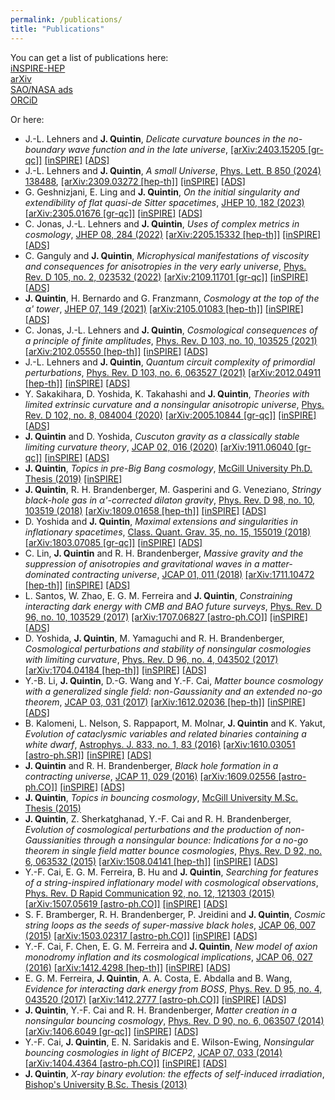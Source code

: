 ```yaml
---
permalink: /publications/
title: "Publications"
---
```


You can get a list of publications here:  
<i class="ai ai-inspire ai-3x"></i> [iNSPIRE-HEP](https://inspirehep.net/authors/1344967?ui-citation-summary=true)  
<i class="ai ai-arxiv ai-3x"></i> [arXiv](http://arxiv.org/a/quintin_j_1)  
<i class="ai ai-ads ai-3x"></i> [SAO/NASA ads](https://ui.adsabs.harvard.edu/search/p_=0&q=docs%28library%2FCJaTKNPHThyCaiEhjcmugQ%29&sort=date%20desc%2C%20bibcode%20desc)  
<i class="ai ai-orcid ai-3x"></i> [ORCiD](https://orcid.org/0000-0003-4532-7026)

Or here:  
- J.-L. Lehners and **J. Quintin**, *Delicate curvature bounces in the no-boundary wave function and in the late universe*, [\[arXiv:2403.15205 \[gr-qc\]\]](https://arxiv.org/abs/2403.15205) [\[inSPIRE\]](https://inspirehep.net/literature/2771161) [\[ADS\]](https://ui.adsabs.harvard.edu/abs/2024arXiv240315205L/abstract)
- J.-L. Lehners and **J. Quintin**, *A small Universe*, [Phys. Lett. B 850 (2024) 138488](https://www.sciencedirect.com/science/article/pii/S0370269324000467), [\[arXiv:2309.03272 \[hep-th\]\]](https://arxiv.org/abs/2309.03272) [\[inSPIRE\]](https://inspirehep.net/literature/2694403) [\[ADS\]](https://ui.adsabs.harvard.edu/abs/2023arXiv230903272L/abstract)
- G. Geshnizjani, E. Ling and **J. Quintin**, *On the initial singularity and extendibility of flat quasi-de Sitter spacetimes*, [JHEP 10, 182 (2023)](https://link.springer.com/article/10.1007/JHEP10(2023)182) [\[arXiv:2305.01676 \[gr-qc\]\]](https://arxiv.org/abs/2305.01676) [\[inSPIRE\]](https://inspirehep.net/literature/2656220) [\[ADS\]](https://ui.adsabs.harvard.edu/abs/2023arXiv230501676G/abstract)
- C. Jonas, J.-L. Lehners and **J. Quintin**, *Uses of complex metrics in cosmology*, [JHEP 08, 284 (2022)](https://link.springer.com/article/10.1007/JHEP08(2022)284) [\[arXiv:2205.15332 \[hep-th\]\]](https://arxiv.org/abs/2205.15332) [\[inSPIRE\]](https://inspirehep.net/literature/2089852) [\[ADS\]](https://ui.adsabs.harvard.edu/abs/2022JHEP...08..284J/abstract)
- C. Ganguly and **J. Quintin**, *Microphysical manifestations of viscosity and consequences for anisotropies in the very early universe*, [Phys. Rev. D 105, no. 2, 023532 (2022)](https://journals.aps.org/prd/abstract/10.1103/PhysRevD.105.023532) [\[arXiv:2109.11701 \[gr-qc\]\]](https://arxiv.org/abs/2109.11701) [\[inSPIRE\]](https://inspirehep.net/literature/1927775) [\[ADS\]](https://ui.adsabs.harvard.edu/abs/2022PhRvD.105b3532G/abstract)
- **J. Quintin**, H. Bernardo and G. Franzmann, *Cosmology at the top of the α' tower*, [JHEP 07, 149 (2021)](https://link.springer.com/article/10.1007%2FJHEP07%282021%29149) [\[arXiv:2105.01083 \[hep-th\]\]](https://arxiv.org/abs/2105.01083) [\[inSPIRE\]](https://inspirehep.net/literature/1861853) [\[ADS\]](https://ui.adsabs.harvard.edu/abs/2021JHEP...07..149Q/abstract)
- C. Jonas, J.-L. Lehners and **J. Quintin**, *Cosmological consequences of a principle of finite amplitudes*, [Phys. Rev. D 103, no. 10, 103525 (2021)](https://journals.aps.org/prd/abstract/10.1103/PhysRevD.103.103525) [\[arXiv:2102.05550 \[hep-th\]\]](https://arxiv.org/abs/2102.05550) [\[inSPIRE\]](https://inspirehep.net/literature/1845813) [\[ADS\]](https://ui.adsabs.harvard.edu/abs/2021PhRvD.103j3525J/abstract)
- J.-L. Lehners and **J. Quintin**, *Quantum circuit complexity of primordial perturbations*, [Phys. Rev. D 103, no. 6, 063527 (2021)](https://journals.aps.org/prd/abstract/10.1103/PhysRevD.103.063527) [\[arXiv:2012.04911 \[hep-th\]\]](https://arxiv.org/abs/2012.04911) [\[inSPIRE\]](https://inspirehep.net/literature/1835412) [\[ADS\]](https://ui.adsabs.harvard.edu/abs/2021PhRvD.103f3527L/abstract)
- Y. Sakakihara, D. Yoshida, K. Takahashi and **J. Quintin**, *Theories with limited extrinsic curvature and a nonsingular anisotropic universe*, [Phys. Rev. D 102, no. 8, 084004 (2020)](https://journals.aps.org/prd/abstract/10.1103/PhysRevD.102.084004) [\[arXiv:2005.10844 \[gr-qc\]\]](https://arxiv.org/abs/2005.10844) [\[inSPIRE\]](https://inspirehep.net/literature/1797455) [\[ADS\]](https://ui.adsabs.harvard.edu/abs/2020PhRvD.102h4004S/abstract)
- **J. Quintin** and D. Yoshida, *Cuscuton gravity as a classically stable limiting curvature theory*, [JCAP 02, 016 (2020)](https://iopscience.iop.org/article/10.1088/1475-7516/2020/02/016) [\[arXiv:1911.06040 \[gr-qc\]\]](https://arxiv.org/abs/1911.06040) [\[inSPIRE\]](https://inspirehep.net/literature/1765076) [\[ADS\]](https://ui.adsabs.harvard.edu/abs/2020JCAP...02..016Q/abstract)
- **J. Quintin**, *Topics in pre-Big Bang cosmology*, [McGill University Ph.D. Thesis (2019)](https://escholarship.mcgill.ca/concern/theses/fx719r45m) [\[inSPIRE\]](https://inspirehep.net/literature/1779062)
- **J. Quintin**, R. H. Brandenberger, M. Gasperini and G. Veneziano, *Stringy black-hole gas in α'-corrected dilaton gravity*, [Phys. Rev. D 98, no. 10, 103519 (2018)](https://journals.aps.org/prd/abstract/10.1103/PhysRevD.98.103519) [\[arXiv:1809.01658 \[hep-th\]\]](https://arxiv.org/abs/1809.01658) [\[inSPIRE\]](https://inspirehep.net/literature/1692927) [\[ADS\]](https://ui.adsabs.harvard.edu/abs/2018PhRvD..98j3519Q/abstract)
- D. Yoshida and **J. Quintin**, *Maximal extensions and singularities in inflationary spacetimes*, [Class. Quant. Grav. 35, no. 15, 155019 (2018)](https://iopscience.iop.org/article/10.1088/1361-6382/aacf4b) [\[arXiv:1803.07085 \[gr-qc\]\]](https://arxiv.org/abs/1803.07085) [\[inSPIRE\]](https://inspirehep.net/literature/1663274) [\[ADS\]](https://ui.adsabs.harvard.edu/abs/2018CQGra..35o5019Y/abstract)
- C. Lin, **J. Quintin** and R. H. Brandenberger, *Massive gravity and the suppression of anisotropies and gravitational waves in a matter-dominated contracting universe*, [JCAP 01, 011 (2018)](https://iopscience.iop.org/article/10.1088/1475-7516/2018/01/011) [\[arXiv:1711.10472 \[hep-th\]\]](https://arxiv.org/abs/1711.10472) [\[inSPIRE\]](https://inspirehep.net/literature/1639239) [\[ADS\]](https://ui.adsabs.harvard.edu/abs/2018JCAP...01..011L/abstract)
- L. Santos, W. Zhao, E. G. M. Ferreira and **J. Quintin**, *Constraining interacting dark energy with CMB and BAO future surveys*, [Phys. Rev. D 96, no. 10, 103529 (2017)](https://journals.aps.org/prd/abstract/10.1103/PhysRevD.96.103529) [\[arXiv:1707.06827 \[astro-ph.CO\]\]](https://arxiv.org/abs/1707.06827) [\[inSPIRE\]](https://inspirehep.net/literature/1611011) [\[ADS\]](https://ui.adsabs.harvard.edu/abs/2017PhRvD..96j3529S/abstract)
- D. Yoshida, **J. Quintin**, M. Yamaguchi and R. H. Brandenberger, *Cosmological perturbations and stability of nonsingular cosmologies with limiting curvature*, [Phys. Rev. D 96, no. 4, 043502 (2017)](https://journals.aps.org/prd/abstract/10.1103/PhysRevD.96.043502) [\[arXiv:1704.04184 \[hep-th\]\]](https://arxiv.org/abs/1704.04184) [\[inSPIRE\]](https://inspirehep.net/literature/1591515) [\[ADS\]](https://ui.adsabs.harvard.edu/abs/2017PhRvD..96d3502Y/abstract)
- Y.-B. Li, **J. Quintin**, D.-G. Wang and Y.-F. Cai, *Matter bounce cosmology with a generalized single field: non-Gaussianity and an extended no-go theorem*, [JCAP 03, 031 (2017)](https://iopscience.iop.org/article/10.1088/1475-7516/2017/03/031) [\[arXiv:1612.02036 \[hep-th\]\]](https://arxiv.org/abs/1612.02036) [\[inSPIRE\]](https://inspirehep.net/literature/1502063) [\[ADS\]](https://ui.adsabs.harvard.edu/abs/2017JCAP...03..031L/abstract)
- B. Kalomeni, L. Nelson, S. Rappaport, M. Molnar, **J. Quintin** and K. Yakut, *Evolution of cataclysmic variables and related binaries containing a white dwarf*, [Astrophys. J. 833, no. 1, 83 (2016)](https://iopscience.iop.org/article/10.3847/1538-4357/833/1/83) [\[arXiv:1610.03051 \[astro-ph.SR\]\]](https://arxiv.org/abs/1610.03051) [\[inSPIRE\]](https://inspirehep.net/literature/1611237) [\[ADS\]](https://ui.adsabs.harvard.edu/abs/2016ApJ...833...83K/abstract)
- **J. Quintin** and R. H. Brandenberger, *Black hole formation in a contracting universe*, [JCAP 11, 029 (2016)](https://iopscience.iop.org/article/10.1088/1475-7516/2016/11/029)
[\[arXiv:1609.02556 \[astro-ph.CO\]\]](https://arxiv.org/abs/1609.02556) [\[inSPIRE\]](https://inspirehep.net/literature/1486024) [\[ADS\]](https://ui.adsabs.harvard.edu/abs/2016JCAP...11..029Q/abstract)
- **J. Quintin**, *Topics in bouncing cosmology*, [McGill University M.Sc. Thesis (2015)](https://escholarship.mcgill.ca/concern/theses/bg257h838?locale=en)
- **J. Quintin**, Z. Sherkatghanad, Y.-F. Cai and R. H. Brandenberger, *Evolution of cosmological perturbations and the production of non-Gaussianities through a nonsingular bounce: Indications for a no-go theorem in single field matter bounce cosmologies*, [Phys. Rev. D 92, no. 6, 063532 (2015)](https://journals.aps.org/prd/abstract/10.1103/PhysRevD.92.063532) [\[arXiv:1508.04141 \[hep-th\]\]](https://arxiv.org/abs/1508.04141) [\[inSPIRE\]](https://inspirehep.net/literature/1388339) [\[ADS\]](https://ui.adsabs.harvard.edu/abs/2015PhRvD..92f3532Q/abstract)
- Y.-F. Cai, E. G. M. Ferreira, B. Hu and **J. Quintin**, *Searching for features of a string-inspired inflationary model with cosmological observations*, [Phys. Rev. D Rapid Communication 92, no. 12, 121303 (2015)](https://journals.aps.org/prd/abstract/10.1103/PhysRevD.92.121303) [\[arXiv:1507.05619 \[astro-ph.CO\]\]](https://arxiv.org/abs/1507.05619) [\[inSPIRE\]](https://inspirehep.net/literature/1384081) [\[ADS\]](https://ui.adsabs.harvard.edu/abs/2015PhRvD..92l1303C/abstract)
- S. F. Bramberger, R. H. Brandenberger, P. Jreidini and **J. Quintin**, *Cosmic string loops as the seeds of super-massive black holes*, [JCAP 06, 007 (2015)](https://iopscience.iop.org/article/10.1088/1475-7516/2015/06/007) [\[arXiv:1503.02317 \[astro-ph.CO\]\]](https://arxiv.org/abs/1503.02317) [\[inSPIRE\]](https://inspirehep.net/literature/1351178) [\[ADS\]](https://ui.adsabs.harvard.edu/abs/2015JCAP...06..007B/abstract)
- Y.-F. Cai, F. Chen, E. G. M. Ferreira and **J. Quintin**, *New model of axion monodromy inflation and its cosmological implications*, [JCAP 06, 027 (2016)](https://iopscience.iop.org/article/10.1088/1475-7516/2016/06/027) [\[arXiv:1412.4298 \[hep-th\]\]](https://arxiv.org/abs/1412.4298) [\[inSPIRE\]](https://inspirehep.net/literature/1334289) [\[ADS\]](https://ui.adsabs.harvard.edu/abs/2016JCAP...06..027C/abstract)
- E. G. M. Ferreira, **J. Quintin**, A. A. Costa, E. Abdalla and B. Wang, *Evidence for interacting dark energy from BOSS*, [Phys. Rev. D 95, no. 4, 043520 (2017)](https://journals.aps.org/prd/abstract/10.1103/PhysRevD.95.043520) [\[arXiv:1412.2777 \[astro-ph.CO\]\]](https://arxiv.org/abs/1412.2777) [\[inSPIRE\]](https://inspirehep.net/literature/1333360) [\[ADS\]](https://ui.adsabs.harvard.edu/abs/2017PhRvD..95d3520F/abstract)
- **J. Quintin**, Y.-F. Cai and R. H. Brandenberger, *Matter creation in a nonsingular bouncing cosmology*, [Phys. Rev. D 90, no. 6, 063507 (2014)](https://journals.aps.org/prd/abstract/10.1103/PhysRevD.90.063507) [\[arXiv:1406.6049 \[gr-qc\]\]](https://arxiv.org/abs/1406.6049) [\[inSPIRE\]](https://inspirehep.net/literature/1302770) [\[ADS\]](https://ui.adsabs.harvard.edu/abs/2014PhRvD..90f3507Q/abstract)
- Y.-F. Cai, **J. Quintin**, E. N. Saridakis and E. Wilson-Ewing, *Nonsingular bouncing cosmologies in light of BICEP2*, [JCAP 07, 033 (2014)](https://iopscience.iop.org/article/10.1088/1475-7516/2014/07/033) [\[arXiv:1404.4364 \[astro-ph.CO\]\]](https://arxiv.org/abs/1404.4364) [\[inSPIRE\]](https://inspirehep.net/literature/1291105) [\[ADS\]](https://ui.adsabs.harvard.edu/abs/2014JCAP...07..033C/abstract)
- **J. Quintin**, *X-ray binary evolution: the effects of self-induced irradiation*, [Bishop's University B.Sc. Thesis (2013)](../assets/docs/JeromeQuintin_BSc_thesis.pdf)

